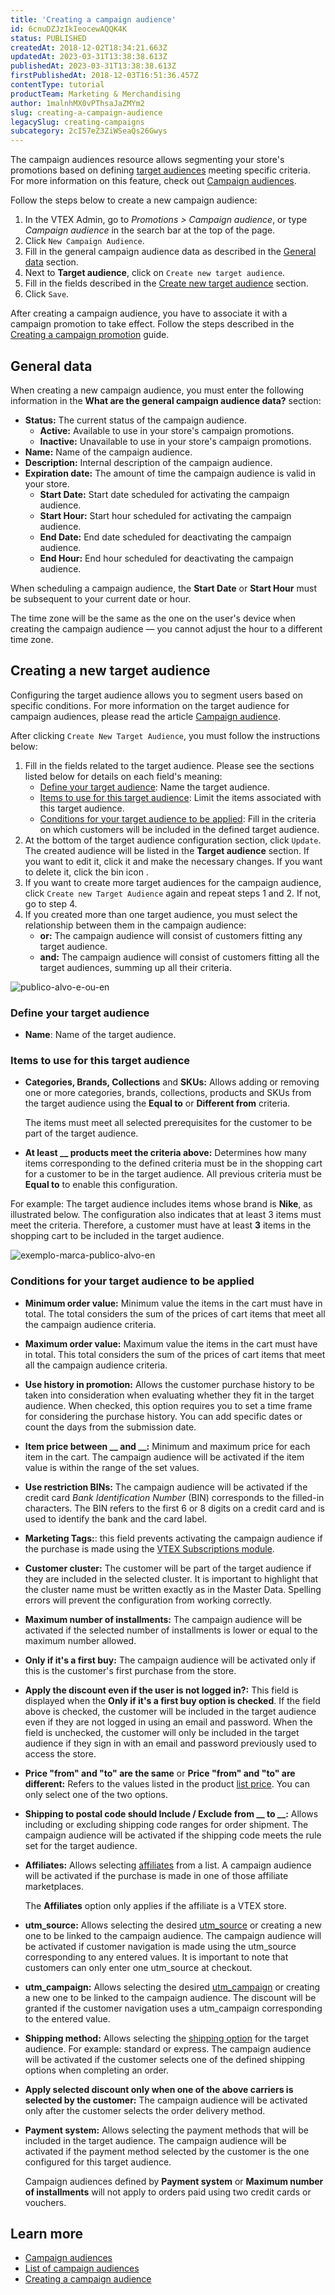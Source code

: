 ```yaml
---
title: 'Creating a campaign audience'
id: 6cnuDZJzIkIeocewAQQK4K
status: PUBLISHED
createdAt: 2018-12-02T18:34:21.663Z
updatedAt: 2023-03-31T13:38:38.613Z
publishedAt: 2023-03-31T13:38:38.613Z
firstPublishedAt: 2018-12-03T16:51:36.457Z
contentType: tutorial
productTeam: Marketing & Merchandising
author: 1malnhMX0vPThsaJaZMYm2
slug: creating-a-campaign-audience
legacySlug: creating-campaigns
subcategory: 2cI57eZ3ZiWSeaQs26Gwys
---
```


The campaign audiences resource allows segmenting your store's promotions based on defining [target audiences](https://help.vtex.com/en/tutorial/campaign-audiences--3o7lhpNseXY2WmjZO0gQ6m#target-audience) meeting specific criteria. For more information on this feature, check out [Campaign audiences](https://help.vtex.com/en/tutorial/campaign-audiences--3o7lhpNseXY2WmjZO0gQ6m).

Follow the steps below to create a new campaign audience:

1. In the VTEX Admin, go to *Promotions > Campaign audience*, or type *Campaign audience* in the search bar at the top of the page.
2. Click `New Campaign Audience`.
3. Fill in the general campaign audience data as described in the [General data](#general-data) section.
4. Next to **Target audience**, click on `Create new target audience`.
5. Fill in the fields described in the [Create new target audience](#creating-a-new-target-audience) section.
6. Click `Save`.

<div class="alert alert-warning">
  <p>After creating a campaign audience, you have to associate it with a campaign promotion to take effect. Follow the steps described in the <a href="https://help.vtex.com/en/tutorial/campaign-promotion--1ChYXhK2AQGuS6wAqS8Ume">Creating a campaign promotion</a> guide.</p>
</div>

## General data

When creating a new campaign audience, you must enter the following information in the **What are the general campaign audience data?** section:

* **Status:** The current status of the campaign audience.
    * **Active:** Available to use in your store's campaign promotions.
    * **Inactive:** Unavailable to use in your store's campaign promotions.
* **Name:** Name of the campaign audience.
* **Description:** Internal description of the campaign audience.
* **Expiration date:** The amount of time the campaign audience is valid in your store.
    * **Start Date:** Start date scheduled for activating the campaign audience.
    * **Start Hour:** Start hour scheduled for activating the campaign audience.
    * **End Date:** End date scheduled for deactivating the campaign audience.
    * **End Hour:** End hour scheduled for deactivating the campaign audience.

<div class="alert alert-warning">
  <p>When scheduling a campaign audience, the <strong>Start Date</strong> or <strong>Start Hour</strong> must be subsequent to your current date or hour.</p>
<p>The time zone will be the same as the one on the user's device when creating the campaign audience — you cannot adjust the hour to a different time zone.</p>
</div>

## Creating a new target audience

Configuring the target audience allows you to segment users based on specific conditions. For more information on the target audience for campaign audiences, please read the article [Campaign audience](https://help.vtex.com/en/tutorial/campaign-audiences--3o7lhpNseXY2WmjZO0gQ6m).

After clicking `Create New Target Audience`, you must follow the instructions below:

1. Fill in the fields related to the target audience. Please see the sections listed below for details on each field's meaning:
    * [Define your target audience](#define-your-target-audience): Name the target audience.
    * [Items to use for this target audience](#items-to-use-for-this-target-audience): Limit the items associated with this target audience.
    * [Conditions for your target audience to be applied](#conditions-for-your-target-audience-to-be-applied): Fill in the criteria on which customers will be included in the defined target audience.
2. At the bottom of the target audience configuration section, click `Update`.
    The created audience will be listed in the **Target audience** section.
    If you want to edit it, click it and make the necessary changes.
    If you want to delete it, click the bin icon <i class="fas fa-trash-alt"></i>.
3. If you want to create more target audiences for the campaign audience, click `Create new Target Audience` again and repeat steps 1 and 2. If not, go to step 4.
4. If you created more than one target audience, you must select the relationship between them in the campaign audience:
    * **or:** The campaign audience will consist of customers fitting any target audience.
    * **and:** The campaign audience will consist of customers fitting all the target audiences, summing up all their criteria.

![publico-alvo-e-ou-en](//images.ctfassets.net/alneenqid6w5/2NrpuE4MN7q6qaHI6mkoCe/655312e51c8e30a847cb012d4382de39/en-publico-alvo.gif)

### Define your target audience

* **Name**: Name of the target audience.

### Items to use for this target audience

* **Categories, Brands, Collections** and **SKUs:** Allows adding or removing one or more categories, brands, collections, products and SKUs from the target audience using the **Equal to** or **Different from** criteria.

    The items must meet all selected prerequisites for the customer to be part of the target audience.

* **At least __ products meet the criteria above:** Determines how many items corresponding to the defined criteria must be in the shopping cart for a customer to be in the target audience. All previous criteria must be **Equal to** to enable this configuration.

For example: The target audience includes items whose brand is **Nike**, as illustrated below. The configuration also indicates that at least 3 items must meet the criteria. Therefore, a customer must have at least **3** items in the shopping cart to be included in the target audience.

![exemplo-marca-publico-alvo-en](//images.ctfassets.net/alneenqid6w5/4Bot3XZUQJ4JkWJknpTxB2/7aeb73bd45e025ca84337c37d6800991/screencapture-lojadobreno-myvtex-admin-rnb-2022-07-21-18_10_40_1.png)

### Conditions for your target audience to be applied

* **Minimum order value:** Minimum value the items in the cart must have in total. The total considers the sum of the prices of cart items that meet all the campaign audience criteria.
* **Maximum order value:** Maximum value the items in the cart must have in total. This total considers the sum of the prices of cart items that meet all the campaign audience criteria.
* **Use history in promotion:** Allows the customer purchase history to be taken into consideration when evaluating whether they fit in the target audience. When checked, this option requires you to set a time frame for considering the purchase history. You can add specific dates or count the days from the submission date.
* **Item price between __ and __:** Minimum and maximum price for each item in the cart. The campaign audience will be activated if the item value is within the range of the set values.
* **Use restriction BINs:** The campaign audience will be activated if the credit card _Bank Identification Number_ (BIN) corresponds to the filled-in characters. The BIN refers to the first 6 or 8 digits on a credit card and is used to identify the bank and the card label.
* **Marketing Tags:**: this field prevents activating the campaign audience if the purchase is made using the [VTEX Subscriptions module](https://help.vtex.com/en/tutorial/how-subscriptions-work--frequentlyAskedQuestions_4453).
* **Customer cluster:** The customer will be part of the target audience if they are included in the selected cluster. It is important to highlight that the cluster name must be written exactly as in the Master Data. Spelling errors will prevent the configuration from working correctly.
* **Maximum number of installments:** The campaign audience will be activated if the selected number of installments is lower or equal to the maximum number allowed.
* **Only if it's a first buy:** The campaign audience will be activated only if this is the customer's first purchase from the store.
* **Apply the discount even if the user is not logged in?:** This field is displayed when the **Only if it's a first buy option is checked**. If the field above is checked, the customer will be included in the target audience even if they are not logged in using an email and password. When the field is unchecked, the customer will only be included in the target audience if they sign in with an email and password previously used to access the store.
* **Price "from" and "to" are the same** or **Price "from" and "to" are different:** Refers to the values listed in the product [list price](https://help.vtex.com/en/tracks/pricing-101--6f8pwCns3PJHqMvQSugNfP/3XcXp0r5WrJvogB8KIX4Kx#list-price). You can only select one of the two options.
* **Shipping to postal code should Include / Exclude from __ to __:** Allows including or excluding shipping code ranges for order shipment. The campaign audience will be activated if the shipping code meets the rule set for the target audience.
* **Affiliates:** Allows selecting [affiliates](https://help.vtex.com/en/tutorial/what-is-an-affiliate--4bN3e1YarSEammk2yOeMc0) from a list. A campaign audience will be activated if the purchase is made in one of those affiliate marketplaces.

  <div class="alert alert-warning">
    <p>The <strong>Affiliates</strong> option only applies if the affiliate is a VTEX store.</p>
  </div>

* **utm_source:** Allows selecting the desired [utm_source](https://help.vtex.com/en/tutorial/what-are-utm-source-utm-campaign-and-utm-medium--2wTz7QJ8KUG6skGAoAQuii) or creating a new one to be linked to the campaign audience. The campaign audience will be activated if customer navigation is made using the utm_source corresponding to any entered values. It is important to note that customers can only enter one utm_source at checkout.
* **utm_campaign:** Allows selecting the desired [utm_campaign](https://help.vtex.com/en/tutorial/what-are-utm-source-utm-campaign-and-utm-medium--2wTz7QJ8KUG6skGAoAQuii) or creating a new one to be linked to the campaign audience. The discount will be granted if the customer navigation uses a utm_campaign corresponding to the entered value.
* **Shipping method:** Allows selecting the [shipping option](https://help.vtex.com/en/tutorial/how-does-the-type-of-delivery-work--tutorials_126) for the target audience. For example: standard or express. The campaign audience will be activated if the customer selects one of the defined shipping options when completing an order.
* **Apply selected discount only when one of the above carriers is selected by the customer:** The campaign audience will be activated only after the customer selects the order delivery method.
* **Payment system:** Allows selecting the payment methods that will be included in the target audience. The campaign audience will be activated if the payment method selected by the customer is the one configured for this target audience.

  <div class="alert alert-warning">
    <p>Campaign audiences defined by <strong>Payment system</strong> or <strong>Maximum number of installments</strong> will not apply to orders paid using two credit cards or vouchers.</p>
  </div>

## Learn more

- [Campaign audiences](https://help.vtex.com/en/tutorial/campaign-audiences--3o7lhpNseXY2WmjZO0gQ6m)
- [List of campaign audiences](https://help.vtex.com/en/tutorial/campaign-audiences-list--2aW3JH34Zsm4keR5wtXZbT)
- [Creating a campaign audience](https://help.vtex.com/en/tutorial/criar-audiencia-de-campanhas--6cnuDZJzIkIeocewAQQK4K)
